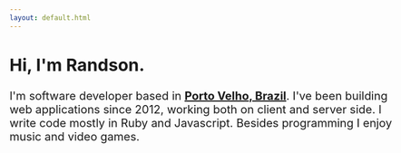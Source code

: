 ```yaml
---
layout: default.html
---
```


<div style="width: 700px;margin: 0 auto;font-size: 20px;">
  <h2>Hi, I'm Randson.</h2>
  
  I'm software developer based in **[Porto Velho, Brazil]()**. I've been building
  web applications since 2012, working both on client and server side. I write
  code mostly in Ruby and Javascript. Besides programming I enjoy music and video games.
</div>
